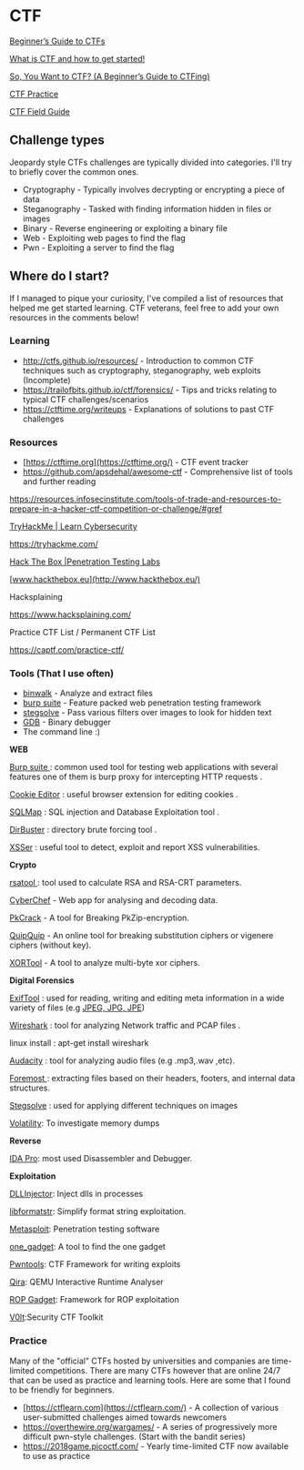 # CTF

[Beginner’s Guide to CTFs](https://infosecwriteups.com/beginners-guide-to-ctfs-c934a0d7f5f9)

[What is CTF and how to get started!](https://dev.to/atan/what-is-ctf-and-how-to-get-started-3f04)

[So, You Want to CTF? (A Beginner’s Guide to CTFing)](https://jaimelightfoot.com/blog/so-you-want-to-ctf-a-beginners-guide/)

[CTF Practice](https://zaratec.io/ctf-practice/)

[CTF Field Guide](http://trailofbits.github.io/ctf/)



## Challenge types

Jeopardy style CTFs challenges are typically divided into categories. I'll try to briefly cover the common ones.

- Cryptography - Typically involves decrypting or encrypting a piece of data
- Steganography - Tasked with finding information hidden in files or images
- Binary - Reverse engineering or exploiting a binary file
- Web - Exploiting web pages to find the flag
- Pwn - Exploiting a server to find the flag

## Where do I start?

If I managed to pique your curiosity, I've compiled a list of resources that helped me get started learning. CTF veterans, feel free to add your own resources in the comments below!

### Learning

- http://ctfs.github.io/resources/ - Introduction to common CTF techniques such as cryptography, steganography, web exploits (Incomplete)
- https://trailofbits.github.io/ctf/forensics/ - Tips and tricks relating to typical CTF challenges/scenarios
- https://ctftime.org/writeups - Explanations of solutions to past CTF challenges

### Resources

- [https://ctftime.org](https://ctftime.org/) - CTF event tracker 
- https://github.com/apsdehal/awesome-ctf - Comprehensive list of tools and further reading



https://resources.infosecinstitute.com/tools-of-trade-and-resources-to-prepare-in-a-hacker-ctf-competition-or-challenge/#gref

[TryHackMe | Learn Cybersecurity](https://tryhackme.com/)

https://tryhackme.com/

[Hack The Box |Penetration Testing Labs](https://www.hackthebox.eu/)

[www.hackthebox.eu](http://www.hackthebox.eu/)

Hacksplaining

https://www.hacksplaining.com/

Practice CTF List / Permanent CTF List

https://captf.com/practice-ctf/



### Tools (That I use often)

- [binwalk](https://github.com/ReFirmLabs/binwalk) - Analyze and extract files
- [burp suite](https://portswigger.net/burp) - Feature packed web penetration testing framework
- [stegsolve](http://www.caesum.com/handbook/Stegsolve.jar) - Pass various filters over images to look for hidden text
- [GDB](https://www.gnu.org/software/gdb/) - Binary debugger
- The command line :)



**WEB**

[Burp suite ](https://portswigger.net/): common used tool for testing web applications with several features one of them is burp proxy for intercepting HTTP requests . 

[Cookie Editor](https://chrome.google.com/webstore/detail/fngmhnnpilhplaeedifhccceomclgfbg?hl=en-US) : useful browser extension for editing cookies .

[SQLMap](https://github.com/sqlmapproject/sqlmap) : SQL injection and Database Exploitation tool .

[DirBuster](https://wiki.owasp.org/index.php/Category:OWASP_DirBuster_Project) : directory brute forcing tool .

[XSSer](https://xsser.03c8.net/) : useful tool to detect, exploit and report XSS vulnerabilities.

 

**Crypto**

[rsatool ](https://github.com/ius/rsatool): tool used to calculate RSA and RSA-CRT parameters.

[CyberChef](https://gchq.github.io/CyberChef) - Web app for analysing and decoding data.

[PkCrack](https://www.unix-ag.uni-kl.de/~conrad/krypto/pkcrack.html) - A tool for Breaking PkZip-encryption.

[QuipQuip](https://quipqiup.com/) - An online tool for breaking substitution ciphers or vigenere ciphers (without key).

[XORTool](https://github.com/hellman/xortool) - A tool to analyze multi-byte xor ciphers.

**Digital Forensics** 

[ExifTool](https://exiftool.org/) : used for reading, writing and editing meta information in a wide variety of files (e.g [JPEG, JPG, JPE](https://exiftool.org/TagNames/JPEG.html))

[Wireshark](https://www.wireshark.org/) : tool for analyzing Network traffic and PCAP files .

linux install : apt-get install wireshark

[Audacity](https://sourceforge.net/projects/audacity/) : tool for analyzing audio files (e.g .mp3,.wav ,etc).

[Foremost ](http://foremost.sourceforge.net/): extracting files based on their headers, footers, and internal data structures.

[Stegsolve](http://www.caesum.com/handbook/Stegsolve.jar) : used for applying different techniques on images

[Volatility](https://github.com/volatilityfoundation/volatility): To investigate memory dumps

 

**Reverse** 

[IDA Pro](https://www.hex-rays.com/products/ida/): most used Disassembler and Debugger.

 

**Exploitation** 

[DLLInjector](https://github.com/OpenSecurityResearch/dllinjector): Inject dlls in processes

[libformatstr](https://github.com/hellman/libformatstr): Simplify format string exploitation.

[Metasploit](http://www.metasploit.com/): Penetration testing software

[one_gadget](https://github.com/david942j/one_gadget): A tool to find the one gadget

[Pwntools](https://github.com/Gallopsled/pwntools): CTF Framework for writing exploits

[Qira](https://github.com/BinaryAnalysisPlatform/qira): QEMU Interactive Runtime Analyser

[ROP Gadget](https://github.com/JonathanSalwan/ROPgadget): Framework for ROP exploitation

[V0lt](https://github.com/P1kachu/v0lt):Security CTF Toolkit



### Practice

Many of the "official" CTFs hosted by universities and companies are time-limited competitions. There are many CTFs however that are online 24/7 that can be used as practice and learning tools. Here are some that I found to be friendly for beginners.

- [https://ctflearn.com](https://ctflearn.com/) - A collection of various user-submitted challenges aimed towards newcomers
- https://overthewire.org/wargames/ - A series of progressively more difficult pwn-style challenges. (Start with the bandit series)
- https://2018game.picoctf.com/ - Yearly time-limited CTF now available to use as practice